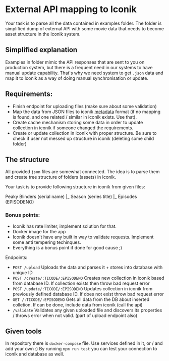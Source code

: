 # External API mapping to Iconik

Your task is to parse all the data contained in examples folder. The folder is simplified dump of external API with some movie data that needs to become asset structure in the Iconik system.

## Simplified explanation

Examples in folder mimic the API responses that are sent to you on production system, but there is a frequent need in our systems to have manual update capability. That's why we need system to get `.json` data and map it to Iconik as a way of doing manual synchronisation or update.

## Requirements:

  * Finish endpoint for uploading files (make sure about some validation)
  * Map the data from JSON files to iconik [metadata](https://app.iconik.io/docs/apidocs.html?url=/docs/metadata/spec/) format (if no mapping is found, and one related / similar in iconik exists. Use that).
  * Create cache mechanism storing some data in order to update collection in iconik if someone changed the requirements.
  * Create or update collection in iconik with proper structure. Be sure to check if user not messed up structure in iconik (deleting some child folder)
  
## The structure

All provided `json` files are somewhat connected. The idea is to parse them and create tree structure of folders (assets) in iconik.

Your task is to provide following structure in iconik from given files:

Peaky Blinders (serial name)
|_
  Season (series title)
  |_
    Episodes (EPISODENO)
  
### Bonus points:

  * Iconik has rate limiter, implement solution for that.
  * Docker image for the app
  * Iconik doesn't have any built in way to validate requests. Implement some anti tempering techinques.
  * Everything is a bonus point if done for good cause ;)

Endpoints:

  * `POST /upload` Uploads the data and parses it + stores into database with unique ID
  * `POST /create/:TICODE/:EPISODENO` Creates new collection in iconik based from database ID. If collection exists then throw bad request error
  * `POST /update/:TICODE/:EPISODENO` Updates collection in iconik from previously defined database ID. If does not exist throw bad request error
  * `GET /:TICODE/:EPISODENO` Gets all data from the DB about inserted colletion. If can be done, include data from iconik (call the api) 
  * `/validate` Validates any given uploaded file and discovers its properties / throws error when not valid. (part of upload endpoint also)

## Given tools

In repository there is `docker-compose` file. Use services defined in it, or / and add your own :)
By running `npm run test` you can test your connection to iconik and database as well.
